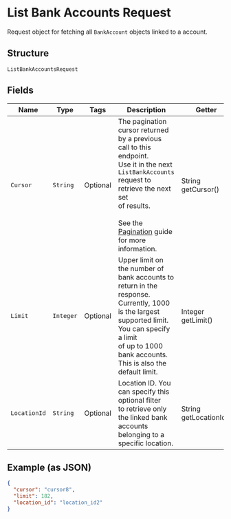 
# List Bank Accounts Request

Request object for fetching all `BankAccount`
objects linked to a account.

## Structure

`ListBankAccountsRequest`

## Fields

| Name | Type | Tags | Description | Getter |
|  --- | --- | --- | --- | --- |
| `Cursor` | `String` | Optional | The pagination cursor returned by a previous call to this endpoint.<br>Use it in the next `ListBankAccounts` request to retrieve the next set<br>of results.<br><br>See the [Pagination](https://developer.squareup.com/docs/working-with-apis/pagination) guide for more information. | String getCursor() |
| `Limit` | `Integer` | Optional | Upper limit on the number of bank accounts to return in the response.<br>Currently, 1000 is the largest supported limit. You can specify a limit<br>of up to 1000 bank accounts. This is also the default limit. | Integer getLimit() |
| `LocationId` | `String` | Optional | Location ID. You can specify this optional filter<br>to retrieve only the linked bank accounts belonging to a specific location. | String getLocationId() |

## Example (as JSON)

```json
{
  "cursor": "cursor8",
  "limit": 182,
  "location_id": "location_id2"
}
```

